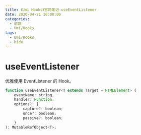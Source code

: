 ```yaml
---
title: 《Umi Hooks》官网笔记-useEventListener
date: 2020-04-21 10:00:00
categories:
  - 前端
  - Umi/Hooks
tags:
  - Umi/Hooks
  - hide
---
```

# useEventListener

优雅使用  EventListener 的 Hook。

```js
function useEventListener<T extends Target = HTMLElement> (
	eventName: string,
    handler: Function,
    options?: {
    	capture?: boolean;
    	once?: boolean;
    	passive?: boolean;
    }
): MutableRefObject<T>;
```

